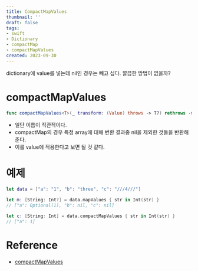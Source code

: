 ```yaml
---
title: CompactMapValues
thumbnail: ''
draft: false
tags:
- swift
- Dictionary
- compactMap
- compactMapValues
created: 2023-09-30
---
```


dictionary에 value를 넣는데 nil인 경우는 빼고 싶다. 깔끔한 방법이 없을까?

# compactMapValues

````swift
func compactMapValues<T>(_ transform: (Value) throws -> T?) rethrows -> Dictionary<Key, T>
````

* 일단 이름이 직관적이다. 
* compactMap의 경우 특정 array에 대해 변환 결과중 nil을 제외한 것들을 반환해준다.
* 이를 value에 적용한다고 보면 될 것 같다.

# 예제

````swift
let data = ["a": "1", "b": "three", "c": "///4///"]

let m: [String: Int?] = data.mapValues { str in Int(str) }
// ["a": Optional(1), "b": nil, "c": nil]

let c: [String: Int] = data.compactMapValues { str in Int(str) }
// ["a": 1]
````

# Reference

* [compactMapValues](https://developer.apple.com/documentation/swift/dictionary/compactmapvalues(_:))
